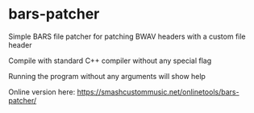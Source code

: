 # bars-patcher

Simple BARS file patcher for patching BWAV headers with a custom file header

Compile with standard C++ compiler without any special flag

Running the program without any arguments will show help

Online version here: https://smashcustommusic.net/onlinetools/bars-patcher/
